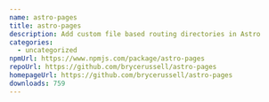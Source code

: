```yaml
---
name: astro-pages
title: astro-pages
description: Add custom file based routing directories in Astro
categories:
  - uncategorized
npmUrl: https://www.npmjs.com/package/astro-pages
repoUrl: https://github.com/brycerussell/astro-pages
homepageUrl: https://github.com/brycerussell/astro-pages
downloads: 759
---
```

